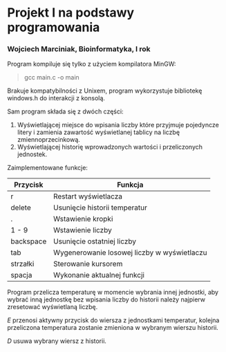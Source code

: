 # Projekt I na podstawy programowania
### Wojciech Marciniak, Bioinformatyka, I rok

Program kompiluje się tylko z użyciem kompilatora MinGW:
> gcc main.c -o main

Brakuje kompatybilności z Unixem, program wykorzystuje bibliotekę windows.h do interakcji z konsolą.

Sam program składa się z dwóch części:
1. Wyświetlającej miejsce do wpisania liczby które przyjmuje pojedyncze litery i zamienia zawartość wyświetlanej tablicy na liczbę zmiennoprzecinkową.
2. Wyświetlającej historię wprowadzonych wartości i przeliczonych jednostek.

Zaimplementowane funkcje:

| Przycisk | Funkcja |
|----------|---------|
| r | Restart wyświetlacza |
| delete | Usunięcie historii temperatur |
| . | Wstawienie kropki |
| 1 - 9 | Wstawienie liczby |
| backspace | Usunięcie ostatniej liczby |
| tab | Wygenerowanie losowej liczby w wyświetlaczu |
| strzałki | Sterowanie kursorem |
| spacja | Wykonanie aktualnej funkcji |

Program przelicza temperaturę w momencie wybrania innej jednostki, aby wybrać inną jednostkę bez wpisania liczby do historii należy najpierw zresetować wyświetlaną liczbę.

*E* przenosi aktywny przycisk do wiersza z jednostkami temperatur, kolejna przeliczona temperatura zostanie zmieniona w wybranym wierszu historii.

*D* usuwa wybrany wiersz z historii.
